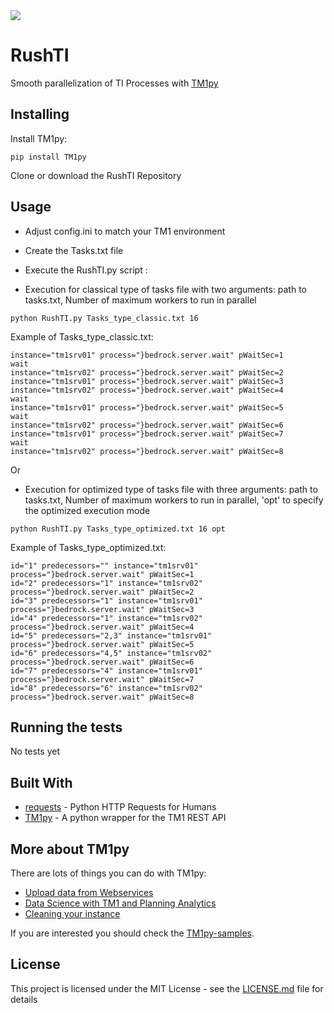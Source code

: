 <img src="https://s3-ap-southeast-2.amazonaws.com/downloads.cubewise.com/web_assets/CubewiseLogos/Final+logos_Rushti.png" />

# RushTI

Smooth parallelization of TI Processes with [TM1py](https://code.cubewise.com/tm1py-overview)

## Installing

Install TM1py:
```
pip install TM1py
```

Clone or download the RushTI Repository


## Usage

* Adjust config.ini to match your TM1 environment
* Create the Tasks.txt file
* Execute the RushTI.py script : 

* Execution for classical type of tasks file with two arguments: path to tasks.txt, Number of maximum workers to run in parallel
```
python RushTI.py Tasks_type_classic.txt 16
```

Example of Tasks_type_classic.txt:
```
instance="tm1srv01" process="}bedrock.server.wait" pWaitSec=1
wait
instance="tm1srv02" process="}bedrock.server.wait" pWaitSec=2
instance="tm1srv01" process="}bedrock.server.wait" pWaitSec=3
instance="tm1srv02" process="}bedrock.server.wait" pWaitSec=4
wait
instance="tm1srv01" process="}bedrock.server.wait" pWaitSec=5
wait
instance="tm1srv02" process="}bedrock.server.wait" pWaitSec=6
instance="tm1srv01" process="}bedrock.server.wait" pWaitSec=7
wait
instance="tm1srv02" process="}bedrock.server.wait" pWaitSec=8
```

Or

* Execution for optimized type of tasks file with three arguments: path to tasks.txt, Number of maximum workers to run in parallel, 'opt' to specify the optimized execution mode
```
python RushTI.py Tasks_type_optimized.txt 16 opt
```

Example of Tasks_type_optimized.txt:
```
id="1" predecessors="" instance="tm1srv01" process="}bedrock.server.wait" pWaitSec=1
id="2" predecessors="1" instance="tm1srv02" process="}bedrock.server.wait" pWaitSec=2
id="3" predecessors="1" instance="tm1srv01" process="}bedrock.server.wait" pWaitSec=3
id="4" predecessors="1" instance="tm1srv02" process="}bedrock.server.wait" pWaitSec=4
id="5" predecessors="2,3" instance="tm1srv01" process="}bedrock.server.wait" pWaitSec=5
id="6" predecessors="4,5" instance="tm1srv02" process="}bedrock.server.wait" pWaitSec=6
id="7" predecessors="4" instance="tm1srv01" process="}bedrock.server.wait" pWaitSec=7
id="8" predecessors="6" instance="tm1srv02" process="}bedrock.server.wait" pWaitSec=8
```

## Running the tests

No tests yet


## Built With

* [requests](http://docs.python-requests.org/en/master/) - Python HTTP Requests for Humans
* [TM1py](https://github.com/cubewise-code/TM1py) - A python wrapper for the TM1 REST API

## More about TM1py
There are lots of things you can do with TM1py:
* [Upload data from Webservices](https://code.cubewise.com/tm1py-help-content/upload-exchange-rate-from-a-webservice)
* [Data Science with TM1 and Planning Analytics](https://code.cubewise.com/blog/data-science-with-tm1-planning-analytics)
* [Cleaning your instance](https://code.cubewise.com/tm1py-help-content/cleanup-your-tm1-application)

If you are interested you should check the [TM1py-samples](https://github.com/cubewise-code/TM1py-samples).


## License

This project is licensed under the MIT License - see the [LICENSE.md](LICENSE.md) file for details
